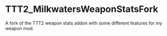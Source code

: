 # TTT2_MilkwatersWeaponStatsFork
A fork of the TTT2 weapon stats addon with some different features for my weapon mod.
